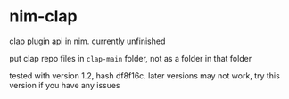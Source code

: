 # nim-clap
clap plugin api in nim. currently unfinished

put clap repo files in `clap-main` folder, not as a folder in that folder

tested with version 1.2, hash df8f16c. later versions may not work, try this version if you have any issues
